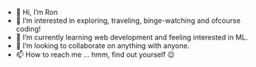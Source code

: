 - 👋 Hi, I’m Ron
- 👀 I’m interested in exploring, traveling, binge-watching and ofcourse coding!
- 🌱 I’m currently learning web development and feeling interested in ML.
- 💞️ I’m looking to collaborate on anything with anyone. 
- 📫 How to reach me ... hmm, find out yourself 😉

<!---
itsRon/itsRon is a ✨ special ✨ repository because its `README.md` (this file) appears on your GitHub profile.
You can click the Preview link to take a look at your changes.
--->
